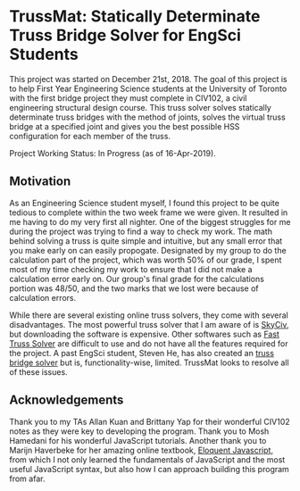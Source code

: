 # TrussMat: Statically Determinate Truss Bridge Solver for EngSci Students
This project was started on December 21st, 2018. The goal of this project is to help First Year Engineering Science students at the University of Toronto with the first bridge project they must complete in CIV102, a civil engineering structural design course. This truss solver solves statically determinate truss bridges with the method of joints, solves the virtual truss bridge at a specified joint and gives you the best possible HSS configuration for each member of the truss.

Project Working Status: In Progress (as of 16-Apr-2019).

## Motivation
As an Engineering Science student myself, I found this project to be quite tedious to complete within the two week frame we were given. It resulted in me having to do my very first all nighter. One of the biggest struggles for me during the project was trying to find a way to check my work. The math behind solving a truss is quite simple and intuitive, but any small error that you make early on can easily propogate. Designated by my group to do the calculation part of the project, which was worth 50% of our grade, I spent most of my time checking my work to ensure that I did not make a calculation error early on. Our group's final grade for the calculations portion was 48/50, and the two marks that we lost were because of calculation errors.

While there are several existing online truss solvers, they come with several disadvantages. The most powerful truss solver that I am aware of is [SkyCiv](https://skyciv.com/), but downloading the software is expensive. Other softwares such as [Fast Truss Solver](https://www.microsoft.com/en-us/p/fast-truss-solver/9pc290v41k2q) are difficult to use and do not have all the features required for the project. A past EngSci student, Steven He, has also created an [truss bridge solver](http://engsci.stevenhe.com/trusssolver2) but is, functionality-wise, limited. TrussMat looks to resolve all of these issues.

## Acknowledgements
Thank you to my TAs Allan Kuan and Brittany Yap for their wonderful CIV102 notes as they were key to developing the program. Thank you to Mosh Hamedani for his wonderful JavaScript tutorials. Another thank you to Marijn Haverbeke for her amazing online textbook, [Eloquent Javascript](https://eloquentjavascript.net/), from which I not only learned the fundamentals of JavaScript and the most useful JavaScript syntax, but also how I can approach building this program from afar.